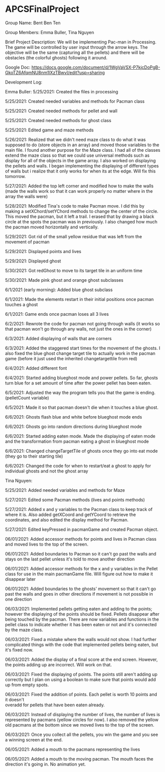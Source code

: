 # APCSFinalProject
Group Name: Bent Ben Ten

Group Members: Emma Buller, Tina Nguyen

Brief Project Description: We will be implementing Pac-man in Processing. The game will be controlled by user input through the arrow keys. The objective will be the same (capturing all the pellets) and there will be obstacles (the colorful ghosts) following it around.

Google Doc: https://docs.google.com/document/d/1WgVaVSX-P7kjcDoPgB-GkoTZ6AfqmNU8nm1lXzTBwvI/edit?usp=sharing

Development Log:

Emma Buller:
5/25/2021: Created the files in processing

5/25/2021: Created needed variables and methods for Pacman class

5/25/2021: Created needed methods for pellet and wall

5/25/2021: Created needed methods for ghost class

5/25/2021: Edited game and maze methods

5/26/2021: Realized that we didn't need maze class to do
what it was supposed to do (store objects in an array) and
moved those variables to the main file. I found another
purpose for the Maze class. I had all of the classes
extend the maze class so that we could use universal methods
such as display for all of the objects in the game array.
I also worked on displaying the pellets and walls. I began
implementing the displaying of different types of walls
but i realize that it only works for when its at the edge.
Will fix this tomorrow.

5/27/2021: Added the top left corner and modified how to make the walls (made the walls work so that it can work properly no matter where in the array the walls were)

5/28/2021: Modified Tina's code to make Pacman move. I did this
by making a setXChord/setYChord methods to change the center
of the circle. This moved the pacman, but it left a trail. I
erased that by drawing a black circle at the spots the pacman
was in previously. I also changed how much the pacman moved
horizontally and vertically.

5/29/2021: Got rid of the small yellow residue that was left
from the movement of pacman

5/29/2021: Displayed points and lives

5/29/2021: Displayed ghost

5/30/2021: Got redGhost to move to its target tile in an uniform time

5/30/2021: Made pink ghost and orange ghost subclasses

6/1/2021 (early morning): Added blue ghost subclass

6/1/2021: Made the elements restart in their initial positions once pacman touches a ghost

6/1/2021: Game ends once pacman loses all 3 lives

6/2/2021: Rewrote the code for pacman not going through walls (it works so that pacman won't go through any walls, not just the ones in the corner)

6/3/2021: Added displaying of walls that are corners

6/3/2021: Added the staggered start times for the movement of the ghosts. I also fixed the blue ghost change target tile to actually work in the pacman game (before it just used the inherited changetargettile from red)

6/4/2021: Added different font

6/4/2021: Started adding blueghost mode and power pellets. So far, ghosts turn blue for a set amount of time after the power pellet has been eaten.

6/5/2021: Adjusted the way the program tells you that the game is ending. (pelletCount variable)

6/5/2021: Made it so that pacman doesn't die when it touches a blue ghost.

6/6/2021: Ghosts flash blue and white before blueghost mode ends

6/6/2021: Ghosts go into random directions during blueghost mode

6/6/2021: Started adding eaten mode. Made the displaying of eaten mode and the transformation from pacman eating a ghost in blueghost mode

6/6/2021: Changed changeTargetTile of ghosts once they go into eat mode (they go to their starting tile)

6/6/2021: Changed the code for when to restart/eat a ghost to apply for individual ghosts and not the ghost array

Tina Nguyen:

5/25/2021: Added needed variables and methods for Maze

5/27/2021: Edited some Pacman methods (lives and points methods)

5/27/2021: Added x and y variables to the Pacman class to keep track of
where it is. Also added getXCoord and getYCoord to retrieve the coordinates,
and also edited the display method for Pacman.

5/27/2021: Edited keyPressed in pacmanGame and created Pacman object.

06/01/2021: Added accessor methods for points and lives in Pacman class and
moved lives to the top of the screen.

06/01/2021: Added boundaries to Pacman so it can't go past the walls and
stays on the last pellet unless it's told to move another direction

06/01/2021: Added accessor methods for the x and y variables in the Pellet
class for use in the main pacmanGame file. Will figure out how to make it
disappear later

06/01/2021: Added boundaries to the ghosts' movement so that it can't go past
the walls and goes in other directions if movement is not possible in one
direction

06/03/2021: Implemented pellets getting eaten and adding to the points; however
the displaying of the points should be fixed. Pellets disappear after being touched
by the pacman. There are now variables and functions in the pellet class to indicate
whether it has been eaten or not and it's connected by the maze class.

06/03/2021: Fixed a mistake where the walls would not show. I had further complicated
things with the code that implemented pellets being eaten, but it's fixed now.

06/03/2021: Added the display of a final score at the end screen. However, the points
adding up are incorrect. Will work on that.

06/03/2021: Fixed the displaying of points. The points still aren't adding up correctly
but I plan on using a boolean to make sure that points would add up from empty spots.

06/03/2021: Fixed the addition of points. Each pellet is worth 10 points and it doesn't  
overadd for pellets that have been eaten already.

06/03/2021: Instead of displaying the number of lives, the number of lives is represented
by pacmans (yellow circles for now). I also removed the yellow old pacmans at the bottom
since we moved lives to the top of the screen.

06/03/2021: Once you collect all the pellets, you win the game and you see a winning screen
at the end.

06/05/2021: Added a mouth to the pacmans representing the lives

06/05/2021: Added a mouth to the moving pacman. The mouth faces the direction it's
going in. No animation yet.
